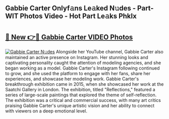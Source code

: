 ## Gabbie Carter Onlyf𝚊ns Le𝚊ked N𝚞des - Part-WlT Photos Video - Hot Part Le𝚊ks PhkIx

# <h2><a href="http://ab14020.deff.icu/?id=Gabbie+Carter">🔗 New 👉🔴 Gabbie Carter VIDEO Photos</a></h2>

[![Gabbie Carter N𝚞des](https://i.imgur.com/rIISA9y.gif)](http://ab14020.deff.icu/?id=Gabbie+Carter)
Alongside her YouTube channel, Gabbie Carter also maintained an active presence on Instagram. Her stunning looks and captivating personality caught the attention of modeling agencies, and she began working as a model. Gabbie Carter's Instagram following continued to grow, and she used the platform to engage with her fans, share her experiences, and showcase her modeling work. Gabbie Carter's breakthrough exhibition came in 2015, when she showcased her work at the Saatchi Gallery in London. The exhibition, titled "Reflections," featured a series of large-scale paintings that explored the theme of self-reflection. The exhibition was a critical and commercial success, with many art critics praising Gabbie Carter's unique artistic vision and her ability to connect with viewers on a deep emotional level.
